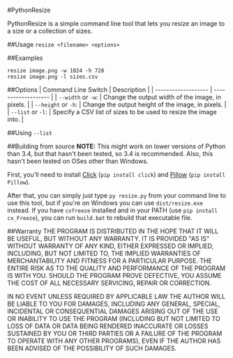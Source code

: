 #PythonResize

PythonResize is a simple command line tool that lets you resize an image to a size or a collection of sizes.

##Usage
`resize <filename> <options>`

##Examples
```
resize image.png -w 1024 -h 728
resize image.png -l sizes.csv
```

##Options
| Command Line Switch | Description         |
| ------------------- | ------------------- |
| `--width` or `-w`:  | Change the output width of the image, in pixels. |
| `--height` or `-h`: | Change the output height of the image, in pixels. |
| `--list` or `-l`:   | Specify a CSV list of sizes to be used to resize the image into. |

##Using `--list`

##Building from source
**NOTE:** This might work on lower versions of Python than 3.4, but that hasn't been tested, so 3.4 is recommended. Also, this hasn't been tested on OSes other than Windows.

First, you'll need to install [Click](http://click.pocoo.org/5/) (`pip install click`) and [Pillow](https://python-pillow.github.io/) (`pip install Pillow`).

After that, you can simply just type `py resize.py` from your command line to use this tool, but if you're on Windows you can use `dist/resize.exe` instead. If you have `cxfreeze` installed and in your PATH (use `pip install cx_Freeze`), you can run `build.bat` to rebuild that executable file.

##Warranty
THE PROGRAM IS DISTRIBUTED IN THE HOPE THAT IT WILL BE USEFUL, BUT WITHOUT ANY WARRANTY. IT IS PROVIDED "AS IS" WITHOUT WARRANTY OF ANY KIND, EITHER EXPRESSED OR IMPLIED, INCLUDING, BUT NOT LIMITED TO, THE IMPLIED WARRANTIES OF MERCHANTABILITY AND FITNESS FOR A PARTICULAR PURPOSE. THE ENTIRE RISK AS TO THE QUALITY AND PERFORMANCE OF THE PROGRAM IS WITH YOU. SHOULD THE PROGRAM PROVE DEFECTIVE, YOU ASSUME THE COST OF ALL NECESSARY SERVICING, REPAIR OR CORRECTION.

IN NO EVENT UNLESS REQUIRED BY APPLICABLE LAW THE AUTHOR WILL BE LIABLE TO YOU FOR DAMAGES, INCLUDING ANY GENERAL, SPECIAL, INCIDENTAL OR CONSEQUENTIAL DAMAGES ARISING OUT OF THE USE OR INABILITY TO USE THE PROGRAM (INCLUDING BUT NOT LIMITED TO LOSS OF DATA OR DATA BEING RENDERED INACCURATE OR LOSSES SUSTAINED BY YOU OR THIRD PARTIES OR A FAILURE OF THE PROGRAM TO OPERATE WITH ANY OTHER PROGRAMS), EVEN IF THE AUTHOR HAS BEEN ADVISED OF THE POSSIBILITY OF SUCH DAMAGES.